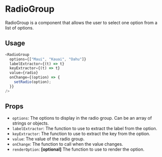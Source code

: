 # RadioGroup

RadioGroup is a component that allows the user to select one option from a list of options.

## Usage

```typescript
<RadioGroup
  options={["Maui", "Kauai", "Oahu"]}
  labelExtractor={(t) => t}
  keyExtractor={(t) => t}
  value={radio}
  onChange={(option) => {
    setRadio(option);
  }}
/>
```

## Props

- `options`: The options to display in the radio group. Can be an array of strings or objects.
- `labelExtractor`: The function to use to extract the label from the option.
- `keyExtractor`: The function to use to extract the key from the option.
- `value`: The value of the radio group.
- `onChange`: The function to call when the value changes.
- `renderOption`: **[optional]** The function to use to render the option.
